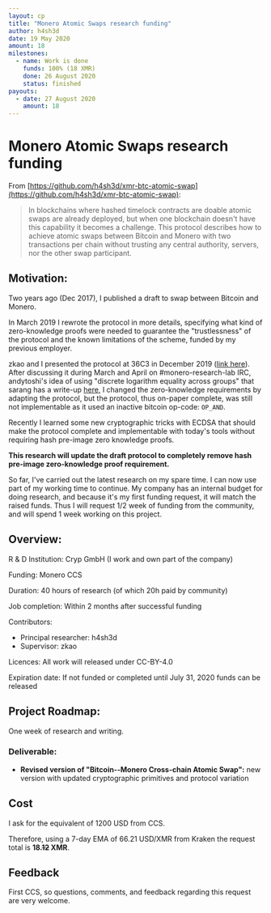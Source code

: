 ```yaml
---
layout: cp
title: "Monero Atomic Swaps research funding"
author: h4sh3d
date: 19 May 2020
amount: 18
milestones:
  - name: Work is done
    funds: 100% (18 XMR)
    done: 26 August 2020
    status: finished
payouts:
  - date: 27 August 2020
    amount: 18
---
```


# Monero Atomic Swaps research funding

From [https://github.com/h4sh3d/xmr-btc-atomic-swap](https://github.com/h4sh3d/xmr-btc-atomic-swap):

> In blockchains where hashed timelock contracts are doable atomic swaps are already deployed, but when one blockchain doesn't have this capability it becomes a challenge. This protocol describes how to achieve atomic swaps between Bitcoin and Monero with two transactions per chain without trusting any central authority, servers, nor the other swap participant.

## Motivation:

Two years ago (Dec 2017), I published a draft to swap between Bitcoin and Monero.

In March 2019 I rewrote the protocol in more details, specifying what kind of zero-knowledge proofs were needed to guarantee the "trustlessness" of the protocol and the known limitations of the scheme, funded by my previous employer.

zkao and I presented the protocol at 36C3 in December 2019 ([link here](https://www.youtube.com/watch?v=G-v6hDnzpds)). After discussing it during March and April on #monero-research-lab IRC, andytoshi's idea of using "discrete logarithm equality across groups" that sarang has a write-up [here](https://web.getmonero.org/resources/research-lab/pubs/MRL-0010.pdf), I changed the zero-knowledge requirements by adapting the protocol, but the protocol, thus on-paper complete, was still not implementable as it used an inactive bitcoin op-code: `OP_AND`.

Recently I learned some new cryptographic tricks with ECDSA that should make the protocol complete and implementable with today's tools without requiring hash pre-image zero knowledge proofs.

**This research will update the draft protocol to completely remove hash pre-image zero-knowledge proof requirement.**

So far, I've carried out the latest research on my spare time. I can now use part of my working time to continue. My company has an internal budget for doing research, and because it's my first funding request, it will match the raised funds. Thus I will request 1/2 week of funding from the community, and will spend 1 week working on this project.

## Overview:

R & D Institution: Cryp GmbH (I work and own part of the company)

Funding: Monero CCS

Duration: 40 hours of research (of which 20h paid by community)

Job completion: Within 2 months after successful funding

Contributors:

 * Principal researcher: h4sh3d
 * Supervisor: zkao

Licences: All work will released under CC-BY-4.0

Expiration date: If not funded or completed until July 31, 2020 funds can be released

## Project Roadmap:

One week of research and writing.

### Deliverable:

 * **Revised version of "Bitcoin--Monero Cross-chain Atomic Swap":** new version with updated cryptographic primitives and protocol variation

## Cost

I ask for the equivalent of 1200 USD from CCS.

Therefore, using a 7-day EMA of 66.21 USD/XMR from Kraken the request total is __18.~~12~~ XMR__.

## Feedback

First CCS, so questions, comments, and feedback regarding this request are very welcome.

